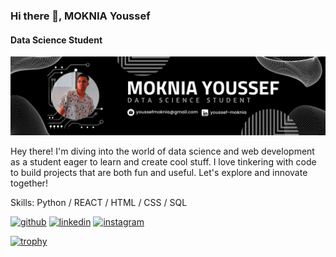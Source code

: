 ### Hi there 👋, MOKNIA Youssef
#### Data Science Student 
![Data Science Student ](https://github.com/YOUSSEF-MOKNIA/YOUSSEF-MOKNIA/blob/main/Github%20Banner.png)

Hey there! I'm diving into the world of data science and web development as a student eager to learn and create cool stuff. I love tinkering with code to build projects that are both fun and useful. Let's explore and innovate together!

Skills: Python / REACT / HTML / CSS / SQL



[<img src='https://cdn.jsdelivr.net/npm/simple-icons@3.0.1/icons/github.svg' alt='github' height='40'>](https://github.com/YOUSSEF-MOKNIA)  [<img src='https://cdn.jsdelivr.net/npm/simple-icons@3.0.1/icons/linkedin.svg' alt='linkedin' height='40'>](https://www.linkedin.com/in/youssef-moknia/)  [<img src='https://cdn.jsdelivr.net/npm/simple-icons@3.0.1/icons/instagram.svg' alt='instagram' height='40'>](https://www.instagram.com/youssef_moknia/)  

[![trophy](https://github-profile-trophy.vercel.app/?username=YOUSSEF-MOKNIA)](https://github.com/ryo-ma/github-profile-trophy)

